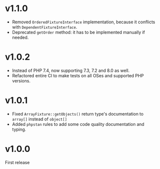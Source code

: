 # v1.1.0

* Removed `OrderedFixtureInterface` implementation, because it conflicts with `DependentFixtureInterface`.
* Deprecated `getOrder` method: it has to be implemented manually if needed.

# v1.0.2

* Instead of PHP 7.4, now supporting 7.3, 7.2 and 8.0 as well.
* Refactored entire CI to make tests on all OSes and supported PHP versions.

# v1.0.1

* Fixed `ArrayFixture::getObjects()` return type's documentation to `array[]` instead of `object[]`
* Added `phpstan` rules to add some code quality documentation and typing.

# v1.0.0

First release
